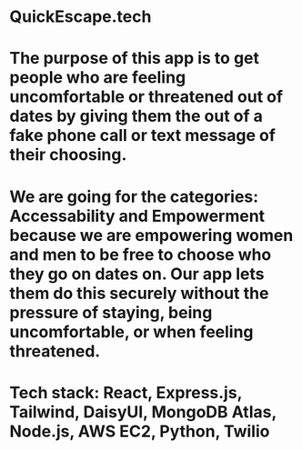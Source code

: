 # QuickEscape.tech

# The purpose of this app is to get people who are feeling uncomfortable or threatened out of dates by giving them the out of a fake phone call or text message of their choosing. 

# We are going for the categories: Accessability and Empowerment because we are empowering women and men to be free to choose who they go on dates on. Our app lets them do this securely without the pressure of staying, being uncomfortable, or when feeling threatened.  

# Tech stack: React, Express.js, Tailwind, DaisyUI, MongoDB Atlas, Node.js, AWS EC2, Python, Twilio
